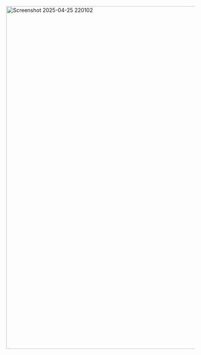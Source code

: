 <img width="1674" height="913" alt="Screenshot 2025-04-25 220102" src="https://github.com/user-attachments/assets/55dddb49-f8bf-4485-89a3-70e2999ca5a6" />
